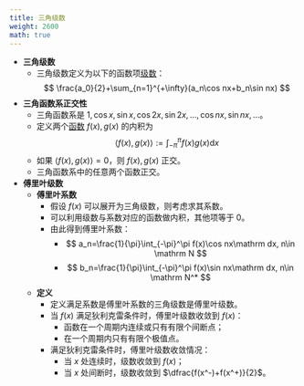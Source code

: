 ```yaml
---
title: 三角级数
weight: 2600
math: true
---
```


- **三角级数**
    - 三角级数定义为以下的函数项[级数](/notes/docs/mathematics/calculus/series)：
      $$
      \frac{a_0}{2}+\sum_{n=1}^{+\infty}(a_n\cos nx+b_n\sin nx)
      $$
- **三角函数系正交性**
    - 三角函数系是 $1,\cos x,\sin x,\cos 2x,\sin 2x,\dots,\cos nx,\sin nx,\dots$。
    - 定义两个[函数](/notes/docs/mathematics/calculus/function) $f(x),g(x)$ 的内积为
      $$
      \langle f(x),g(x)\rangle := \int_{-\pi}^{\pi}f(x)g(x)\mathrm dx
      $$
    - 如果 $\langle f(x),g(x)\rangle=0$，则 $f(x),g(x)$ 正交。
    - 三角函数系中的任意两个函数正交。
- **傅里叶级数**
    - **傅里叶系数**
        - 假设 $f(x)$ 可以展开为三角级数，则考虑求其系数。
        - 可以利用级数与系数对应的函数做内积，其他项等于 $0$。
        - 由此得到傅里叶系数：
            - $$
              a_n=\frac{1}{\pi}\int_{-\pi}^\pi f(x)\cos nx\mathrm dx, n\in \mathrm N
              $$
            - $$
              b_n=\frac{1}{\pi}\int_{-\pi}^\pi f(x)\sin nx\mathrm dx, n\in \mathrm N^*
              $$
    - **定义**
        - 定义满足系数是傅里叶系数的三角级数是傅里叶级数。
        - 当 $f(x)$ 满足狄利克雷条件时，傅里叶级数收敛到 $f(x)$：
            - 函数在一个周期内连续或只有有限个间断点；
            - 在一个周期内只有有限个极值点。
        - 满足狄利克雷条件时，傅里叶级数收敛情况：
            - 当 $x$ 处连续时，级数收敛到 $f(x)$；
            - 当 $x$ 处间断时，级数收敛到 $\dfrac{f(x^-)+f(x^+)}{2}$。

